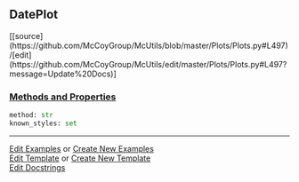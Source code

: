 ## <a id="McUtils.Plots.Plots.DatePlot">DatePlot</a> 
<div class="docs-source-link" markdown="1">
[[source](https://github.com/McCoyGroup/McUtils/blob/master/Plots/Plots.py#L497)/[edit](https://github.com/McCoyGroup/McUtils/edit/master/Plots/Plots.py#L497?message=Update%20Docs)]
</div>



<div class="collapsible-section">
 <div class="collapsible-section collapsible-section-header" markdown="1">
 
### <a class="collapse-link" data-toggle="collapse" href="#methods">Methods and Properties</a> <a class="float-right" data-toggle="collapse" href="#methods"><i class="fa fa-chevron-down"></i></a>

 </div>
 <div class="collapsible-section collapsible-section-body collapse" id="methods" markdown="1">

```python
method: str
known_styles: set
```


 </div>
</div>




___

[Edit Examples](https://github.com/McCoyGroup/McUtils/edit/gh-pages/ci/examples/McUtils/Plots/Plots/DatePlot.md) or 
[Create New Examples](https://github.com/McCoyGroup/McUtils/new/gh-pages/?filename=ci/examples/McUtils/Plots/Plots/DatePlot.md) <br/>
[Edit Template](https://github.com/McCoyGroup/McUtils/edit/gh-pages/ci/docs/McUtils/Plots/Plots/DatePlot.md) or 
[Create New Template](https://github.com/McCoyGroup/McUtils/new/gh-pages/?filename=ci/docs/templates/McUtils/Plots/Plots/DatePlot.md) <br/>
[Edit Docstrings](https://github.com/McCoyGroup/McUtils/edit/master/Plots/Plots.py#L497?message=Update%20Docs)